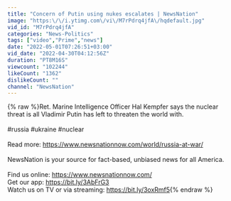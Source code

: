 ```yaml
---
title: "Concern of Putin using nukes escalates | NewsNation"
image: "https:\/\/i.ytimg.com\/vi\/M7rPdrq4jfA\/hqdefault.jpg"
vid_id: "M7rPdrq4jfA"
categories: "News-Politics"
tags: ["video","Prime","news"]
date: "2022-05-01T07:26:51+03:00"
vid_date: "2022-04-30T04:12:56Z"
duration: "PT8M16S"
viewcount: "102244"
likeCount: "1362"
dislikeCount: ""
channel: "NewsNation"
---
```

{% raw %}Ret. Marine Intelligence Officer Hal Kempfer says the nuclear threat is all Vladimir Putin has left to threaten the world with.<br /><br />#russia #ukraine #nuclear<br /><br />Read more: <a rel="nofollow" target="blank" href="https://www.newsnationnow.com/world/russia-at-war/">https://www.newsnationnow.com/world/russia-at-war/</a><br /><br />NewsNation is your source for fact-based, unbiased news for all America. <br /><br />Find us online: <a rel="nofollow" target="blank" href="https://www.newsnationnow.com/">https://www.newsnationnow.com/</a><br />Get our app: <a rel="nofollow" target="blank" href="https://bit.ly/3AbFrG3">https://bit.ly/3AbFrG3</a><br />Watch us on TV or via streaming: <a rel="nofollow" target="blank" href="https://bit.ly/3oxRmf5">https://bit.ly/3oxRmf5</a>{% endraw %}
